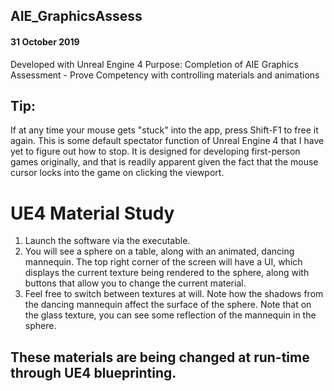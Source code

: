 ## AIE_GraphicsAssess
#### 31 October 2019
Developed with Unreal Engine 4
Purpose: Completion of AIE Graphics Assessment - Prove Competency with controlling materials and animations

## Tip:
If at any time your mouse gets "stuck" into the app, press Shift-F1 to free it again.
This is some default spectator function of Unreal Engine 4 that I have yet to figure out how to stop.
It is designed for developing first-person games originally, and that is readily apparent given the fact that the mouse cursor locks into the game on clicking the viewport.

# UE4 Material Study

1. Launch the software via the executable.
2. You will see a sphere on a table, along with an animated, dancing mannequin. The top right corner of the screen will have a UI, which displays the current texture being rendered to the sphere, along with buttons that allow you to change the current material.
3. Feel free to switch between textures at will. Note how the shadows from the dancing mannequin affect the surface of the sphere. Note that on the glass texture, you can see some reflection of the mannequin in the sphere.

## These materials are being changed at run-time through UE4 blueprinting. 
